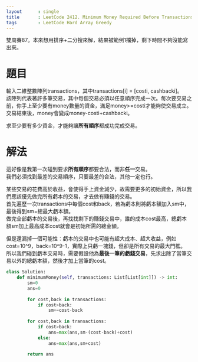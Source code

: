 ```yaml
--- 
layout      : single
title       : LeetCode 2412. Minimum Money Required Before Transactions
tags        : LeetCode Hard Array Greedy
---
```

雙周賽87。本來想用排序+二分搜來解，結果被範例1擋掉，剩下時間不夠沒能寫出來。  

# 題目
輸入二維整數陣列transactions，其中transactions[i] = [costi, cashbacki]。  
該陣列代表著許多筆交易，其中每個交易必須以任意順序完成一次。每次要交易之前，你手上至少要有money數量的資金，滿足money>=costi才能夠使交易成立。交易結束後，money會變成money-costi+cashbacki。  

求至少要有多少資金，才能夠讓**所有順序**都成功完成交易。  

# 解法
這好像是我第一次碰到要求**所有順序**都要合法，而非**任一**交易。  
我們必須找到最差的交易順序，只要最差的合法，其他一定也行。  

某些交易的花費高於收益，會使得手上資金減少，故需要更多的初始資金，所以我們應該優先做完所有虧本的交易，才去做有賺錢的交易。  
首先遍歷一次transactions中每個cost和back，若為虧本則將虧本額加入sm中，最後得到sm=總最大虧本額。  
做完全部虧本的交易後，再找找剩下的賺錢交易中，誰的成本cost最高，總虧本額sm加上最高成本cost就會是初始所需的總金額。  

但是還漏掉一個可能性：虧本的交易中也可能有超大成本、超大收益，例如cost=10^9，back=10^9-1，實際上只虧一塊錢，但卻是所有交易的最大門檻。  
所以我們碰到虧本交易時，需要假設他為**最後一筆的虧錢交易**，先求出除了當筆交易以外的總虧本額，然後才加上當筆的cost。  

```python
class Solution:
    def minimumMoney(self, transactions: List[List[int]]) -> int:
        sm=0
        ans=0
        
        for cost,back in transactions:
            if cost>back:
                sm+=cost-back
                
        for cost,back in transactions:
            if cost>back:
                ans=max(ans,sm-(cost-back)+cost)
            else:
                ans=max(ans,sm+cost)   
        
        return ans
```
